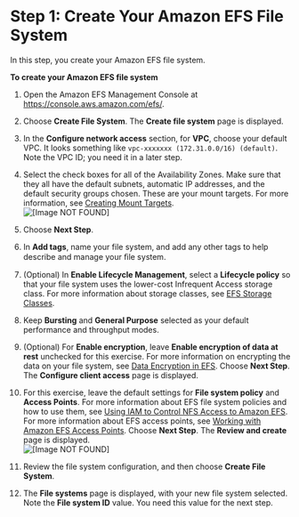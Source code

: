 # Step 1: Create Your Amazon EFS File System<a name="gs-step-two-create-efs-resources"></a>

In this step, you create your Amazon EFS file system\.

**To create your Amazon EFS file system**

1. Open the Amazon EFS Management Console at [https://console\.aws\.amazon\.com/efs/](https://console.aws.amazon.com/efs/)\.

1. Choose **Create File System**\. The **Create file system** page is displayed\.

1. In the **Configure network access** section, for **VPC**, choose your default VPC\. It looks something like `vpc-xxxxxxx (172.31.0.0/16) (default)`\. Note the VPC ID; you need it in a later step\.

1. Select the check boxes for all of the Availability Zones\. Make sure that they all have the default subnets, automatic IP addresses, and the default security groups chosen\. These are your mount targets\. For more information, see [Creating Mount Targets](accessing-fs.md)\.  
![\[Image NOT FOUND\]](http://docs.aws.amazon.com/efs/latest/ug/images/gs-configure-file-system-800w1.png)

1. Choose **Next Step**\.

1. In **Add tags**, name your file system, and add any other tags to help describe and manage your ﬁle system\.

1. \(Optional\) In **Enable Lifecycle Management**, select a **Lifecycle policy** so that your file system uses the lower\-cost Infrequent Access storage class\. For more information about storage classes, see [EFS Storage Classes](storage-classes.md)\. 

1. Keep **Bursting** and **General Purpose** selected as your default performance and throughput modes\.

1. \(Optional\) For **Enable encryption**, leave **Enable encryption of data at rest** unchecked for this exercise\. For more information on encrypting the data on your file system, see [Data Encryption in EFS](encryption.md)\. Choose **Next Step**\. The **Configure client access** page is displayed\.

1.  For this exercise, leave the default settings for **File system policy** and **Access Points**\. For more information about EFS file system policies and how to use them, see [Using IAM to Control NFS Access to Amazon EFS](iam-access-control-nfs-efs.md)\. For more information about EFS access points, see [Working with Amazon EFS Access Points](efs-access-points.md)\. Choose **Next Step**\. The **Review and create** page is displayed\.   
![\[Image NOT FOUND\]](http://docs.aws.amazon.com/efs/latest/ug/images/gs-review-create.png)

1. Review the file system configuration, and then choose **Create File System**\.

1. The **File systems** page is displayed, with your new file system selected\. Note the **File system ID** value\. You need this value for the next step\.